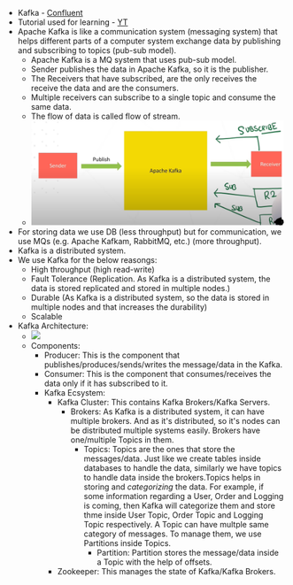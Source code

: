 - Kafka - [Confluent](https://developer.confluent.io/what-is-apache-kafka/)
- Tutorial used for learning - [YT](https://youtu.be/ei6fK9StzMM?si=BfAGDuTIQPRxDFu1)
- Apache Kafka is like a communication system (messaging system) that helps different parts of a computer system exchange data by publishing and subscribing to topics (pub-sub model).
  - Apache Kafka is a MQ system that uses pub-sub model.
  - Sender publishes the data in Apache Kafka, so it is the publisher.
  - The Receivers that have subscribed, are the only receives the receive the data and are the consumers.
  - Multiple receivers can subscribe to a single topic and consume the same data.
  - The flow of data is called flow of stream.
  - ![](imgs/kafka1.PNG)
- For storing data we use DB (less throughput) but for communication, we use MQs (e.g. Apache Kafkam, RabbitMQ, etc.) (more throughput).
- Kafka is a distributed system.
- We use Kafka for the below reasongs:
  - High throughput (high read-write)
  - Fault Tolerance (Replication. As Kafka is a distributed system, the data is stored replicated and stored in multiple nodes.)
  - Durable (As Kafka is a distributed system, so the data is stored in multiple nodes and that increases the durability)
  - Scalable
- Kafka Architecture:
  - ![](/imgs/kafka2.PNG)
  - Components:
    - Producer: This is the component that publishes/produces/sends/writes the message/data in the Kafka.
    - Consumer: This is the component that consumes/receives the data only if it has subscribed to it.
    - Kafka Ecsystem: 
      - Kafka Cluster: This contains Kafka Brokers/Kafka Servers. 
        - Brokers: As Kafka is a distributed system, it can have multiple brokers. And as it's distributed, so it's nodes can be distributed multiple systems easily. Brokers have one/multiple Topics in them.
          - Topics: Topics are the ones that store the messages/data. Just like we create tables inside databases to handle the data, similarly we have topics to handle data inside the brokers.Topics helps in storing and <em>categorizing</em> the data. For example, if some information regarding a User, Order and Logging is coming, then Kafka will categorize them and store thme inside User Topic, Order Topic and Logging Topic respectively. A Topic can have multple same category of messages. To manage them, we use Partitions inside Topics.
            - Partition: Partition stores the message/data inside a Topic with the help of offsets.
      - Zookeeper: This manages the state of Kafka/Kafka Brokers.